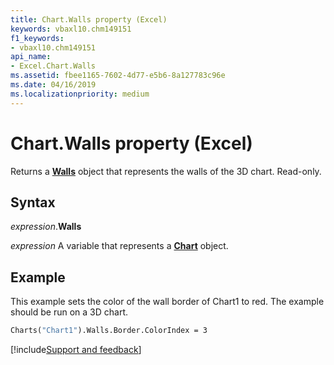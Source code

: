 ```yaml
---
title: Chart.Walls property (Excel)
keywords: vbaxl10.chm149151
f1_keywords:
- vbaxl10.chm149151
api_name:
- Excel.Chart.Walls
ms.assetid: fbee1165-7602-4d77-e5b6-8a127783c96e
ms.date: 04/16/2019
ms.localizationpriority: medium
---
```



# Chart.Walls property (Excel)

Returns a **[Walls](Excel.Walls(object).md)** object that represents the walls of the 3D chart. Read-only.


## Syntax

_expression_.**Walls**

_expression_ A variable that represents a **[Chart](Excel.Chart(object).md)** object.


## Example

This example sets the color of the wall border of Chart1 to red. The example should be run on a 3D chart.

```vb
Charts("Chart1").Walls.Border.ColorIndex = 3
```




[!include[Support and feedback](~/includes/feedback-boilerplate.md)]